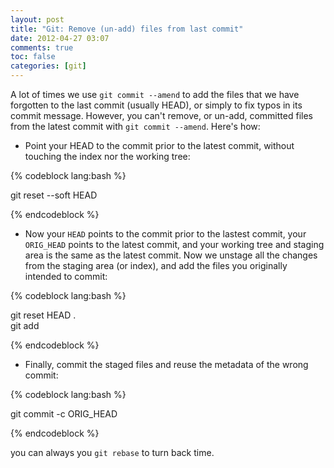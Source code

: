 ```yaml
---
layout: post
title: "Git: Remove (un-add) files from last commit"
date: 2012-04-27 03:07
comments: true
toc: false
categories: [git]
---
```


A lot of times we use `git commit --amend` to add the files that we have forgotten to the last
commit (usually HEAD), or simply to fix typos in its commit message. However, you can't remove, or un-add,
committed files from the latest commit with `git commit --amend`. Here's how:

<!-- more -->

- Point your HEAD to the commit prior to the latest commit, without touching the index nor the working
tree: 

{% codeblock lang:bash %}

git reset --soft HEAD

{% endcodeblock %}

- Now your `HEAD` points to the commit prior to the lastest commit, your `ORIG_HEAD` points to the latest
commit, and your working tree and staging area is the same as the latest commit. Now we unstage all the
changes from the staging area (or index), and add the files you originally intended to commit:

{% codeblock lang:bash %}

git reset HEAD .    
git add <files>

{% endcodeblock %}


- Finally, commit the staged files and reuse the metadata of the wrong commit:

{% codeblock lang:bash %}

git commit -c ORIG_HEAD

{% endcodeblock %}

 you can always you `git rebase` to turn back time.

